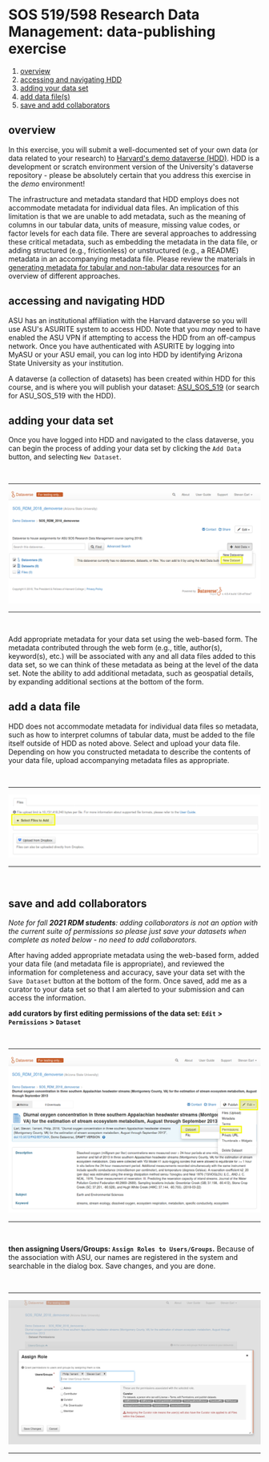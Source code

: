 # SOS 519/598 Research Data Management: data-publishing exercise

1. [overview](https://github.com/SOS598-RDM/assignment_submission_workflow/blob/master/data_publication_exercise.md#overview)
2. [accessing and navigating HDD](https://github.com/SOS598-RDM/assignment_submission_workflow/blob/master/data_publication_exercise.md#accessing-and-navigating-hdd)
3. [adding your data set](https://github.com/SOS598-RDM/assignment_submission_workflow/blob/master/data_publication_exercise.md#adding-your-data-set)
4. [add data file(s)](https://github.com/SOS598-RDM/assignment_submission_workflow/blob/master/data_publication_exercise.md#add-data-files)
5. [save and add collaborators](https://github.com/SOS598-RDM/assignment_submission_workflow/blob/master/data_publication_exercise.md#save-and-add-collaborators)

## overview

In this exercise, you will submit a well-documented set of your own data (or data related to your research) to [Harvard's demo dataverse (HDD)](https://demo.dataverse.org/). HDD is a development or scratch environment version of the University's dataverse repository - please be absolutely certain that you address this exercise in the *demo* environment!

The infrastructure and metadata standard that HDD employs does not accommodate metadata for individual data files. An implication of this limitation is that we are unable to add metadata, such as the meaning of columns in our tabular data, units of measure, missing value codes, or factor levels for each data file. There are several approaches to addressing these critical metadata, such as embedding the metadata in the data file, or adding structured (e.g., frictionless) or unstructured (e.g., a README) metadata in an accompanying metadata file. Please review the materials in [generating metadata for tabular and non-tabular data resources](https://github.com/SOS598-RDM/rdm-lecture-metadata/blob/master/data/stream_chemistry_metadata.md) for an overview of different approaches.


## accessing and navigating HDD

ASU has an institutional affiliation with the Harvard dataverse so you will use ASU's ASURITE system to access HDD. Note that you *may* need to have enabled the ASU VPN if attempting to access the HDD from an off-campus network. Once you have authenticated with ASURITE by logging into MyASU or your ASU email, you can log into HDD by identifying Arizona State University as your institution.

A dataverse (a collection of datasets) has been created within HDD for this course, and is where you will publish your dataset: [ASU_SOS_519](https://demo.dataverse.org/dataverse/ASU_SOS_519) (or search for ASU_SOS_519 with the HDD). 


## adding your data set

Once you have logged into HDD and navigated to the class dataverse, you can begin the process of adding your data set by clicking the `Add Data` button, and selecting `New Dataset`.

<br>
<hr>

![add_data](data_publication_figures/add_data.png)

<hr>
<br>

Add appropriate metadata for your data set using the web-based form. The metadata contributed through the web form (e.g., title, author(s), keyword(s), etc.) will be associated with any and all data files added to this data set, so we can think of these metadata as being at the level of the data set. Note the ability to add additional metadata, such as geospatial details, by expanding additional sections at the bottom of the form.


## add a data file

HDD does not accommodate metadata for individual data files so metadata, such as how to interpret columns of tabular data, must be added to the file itself outside of HDD as noted above. Select and upload your data file. Depending on how you constructed metadata to describe the contents of your data file, upload accompanying metadata files as appropriate.

<br>
<hr>

![upload_files](data_publication_figures/upload_files.png)

<hr>
<br>


## save and add collaborators

*Note for fall **2021 RDM students**: adding collaborators is not an option with the current suite of permissions so please just save your datasets when complete as noted below - no need to add collaborators.*

After having added appropriate metadata using the web-based form, added your data file (and metadata file is appropriate), and reviewed the information for completeness and accuracy, save your data set with the `Save Dataset` button at the bottom of the form. Once saved, add me as a curator to your data set so that I am alerted to your submission and can access the information.

**add curators by first editing permissions of the data set: `Edit` > `Permissions` > `Dataset`**

<br>
<hr>

![edit_permissions](data_publication_figures/edit_permissions.png)

<hr>
<br>

**then assigning Users/Groups: `Assign Roles to Users/Groups`.** Because of the association with ASU, our names are registered in the system and searchable in the dialog box. Save changes, and you are done.

<br>
<hr>

![assign_curator_roles](data_publication_figures/assign_curator_roles.png)

<hr>
<br>
